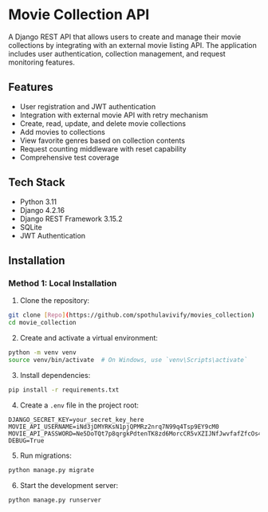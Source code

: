 # Movie Collection API

A Django REST API that allows users to create and manage their movie collections by integrating with an external movie listing API. The application includes user authentication, collection management, and request monitoring features.

## Features

- User registration and JWT authentication
- Integration with external movie API with retry mechanism
- Create, read, update, and delete movie collections
- Add movies to collections
- View favorite genres based on collection contents
- Request counting middleware with reset capability
- Comprehensive test coverage


## Tech Stack

- Python 3.11
- Django 4.2.16
- Django REST Framework 3.15.2
- SQLite
- JWT Authentication

## Installation

### Method 1: Local Installation

1. Clone the repository:
```bash
git clone [Repo](https://github.com/spothulavivify/movies_collection)
cd movie_collection
```

2. Create and activate a virtual environment:
```bash
python -m venv venv
source venv/bin/activate  # On Windows, use `venv\Scripts\activate`
```

3. Install dependencies:
```bash
pip install -r requirements.txt
```

4. Create a `.env` file in the project root:
```env
DJANGO_SECRET_KEY=your_secret_key_here
MOVIE_API_USERNAME=iNd3jDMYRKsN1pjQPMRz2nrq7N99q4Tsp9EY9cM0
MOVIE_API_PASSWORD=Ne5DoTQt7p8qrgkPdtenTK8zd6MorcCR5vXZIJNfJwvfafZfcOs4reyasVYddTyXCz9hcL5FGGIVxw3q02ibnBLhblivqQTp4BIC93LZHj4OppuHQUzwugcYu7TIC5H1
DEBUG=True
```

5. Run migrations:
```bash
python manage.py migrate
```

6. Start the development server:
```bash
python manage.py runserver
```
